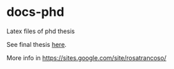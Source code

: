 # docs-phd
Latex files of phd thesis

See final thesis [here](http://meteo.tecnico.ulisboa.pt/public/publicacoes/teses/2012_ARTrancoso_PhDThesis.pdf).

More info in https://sites.google.com/site/rosatrancoso/
